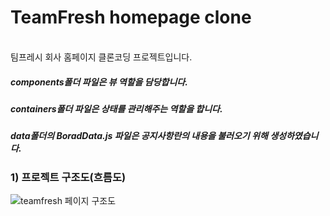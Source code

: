# TeamFresh homepage clone
<br/>
팀프레시 회사 홈페이지 클론코딩 프로젝트입니다. 

##### components폴더 파일은 뷰 역할을 담당합니다.
##### containers폴더 파일은 상태를 관리해주는 역할을 합니다.
##### data폴더의 BoradData.js 파일은 공지사항란의 내용을 불러오기 위해 생성하였습니다.

### 1) 프로젝트 구조도(흐름도)

![teamfresh 페이지 구조도](https://user-images.githubusercontent.com/74960408/146312927-39bb73a7-62c3-4843-8619-52f939d3decc.jpg)

 
